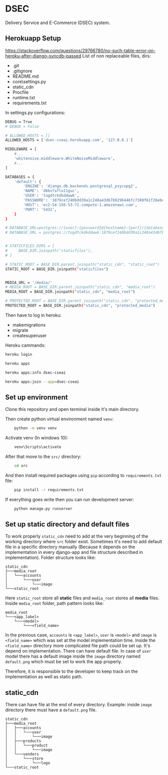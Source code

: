 # DSEC

Delivery Service and E-Commerce (DSEC) system.

## Herokuapp Setup
https://stackoverflow.com/questions/29766780/no-such-table-error-on-heroku-after-django-syncdb-passed
List of non replaceable files, dirs:
-   .git
-   .gitignore
-   README.md
-   core\settings.py
-   static_cdn
-   Procfile
-   runtime.txt
-   requirements.txt


In settings.py configurations:
```bash
DEBUG = True
# DEBUG = False

# ALLOWED_HOSTS = []
ALLOWED_HOSTS = ['dsec-cseai.herokuapp.com', '127.0.0.1']

MIDDLEWARE = [
    #...
    'whitenoise.middleware.WhiteNoiseMiddleware',
    #...
]

DATABASES = {
    'default': {
        'ENGINE': 'django.db.backends.postgresql_psycopg2',
        'NAME': 'd66vfaflo11guc',
        'USER': 'tugdtckdkddwwk',
        'PASSWORD': '1879cef240bdd39a1c248a43d67b9296446fc7380f61f26ebec6b5ee2f561bcc',
        'HOST': 'ec2-54-156-53-71.compute-1.amazonaws.com',
        'PORT': '5432',
    }
}

# DATABASE_URL=postgres://{user}:{password}@{hostname}:{port}/{database-name}
# DATABASE_URL = postgres://tugdtckdkddwwk:1879cef240bdd39a1c248a43d67b9296446fc7380f61f26ebec6b5ee2f561bcc@ec2-54-156-53-71.compute-1.amazonaws.com:5432/d66vfaflo11guc


# STATICFILES_DIRS = [
#     BASE_DIR.joinpath("staticfiles"),
# ]

# STATIC_ROOT = BASE_DIR.parent.joinpath("static_cdn", "static_root")
STATIC_ROOT = BASE_DIR.joinpath("staticfiles")


MEDIA_URL = '/media/'
# MEDIA_ROOT = BASE_DIR.parent.joinpath("static_cdn", "media_root")
MEDIA_ROOT = BASE_DIR.joinpath("static_cdn", "media_root")

# PROTECTED_ROOT = BASE_DIR.parent.joinpath("static_cdn", "protected_media")
PROTECTED_ROOT = BASE_DIR.joinpath("static_cdn", "protected_media")
```

Then have to log in heroku:
-   makemigrations
-   migrate
-   createsuperuser

Heroku cammands:
```bash
heroku login

heroku apps

heroku apps:info dsec-cseai

heroku apps:join --app=dsec-cseai
```

## Set up environment
Clone this repository and open terminal inside it's main directory.

Then create python virtual environment named `venv`:
```bash
    python -m venv venv
```
Activate venv (In windows 10):
```bash
    venv\Scripts\activate
```

After that move to the `src/` directory:
```bash
    cd src
```

And then install required packages using `pip` according to `requirements.txt` file:
```bash
    pip install -r requirements.txt
```

If everything goes write then you can run development server:
```bash
    python manage.py runserver
```

## Set up static directory and default files
To work properly `static_cdn` need to add at the very beginning of the working directory where `src` folder exist.
Sometimes it's need to add default file in a specific directory manually (Because it depends on the implementation in every django-app and file structure described in implementation).
Folder structure looks like:
```
static_cdn
├───media_root
│   └───accounts
│       └───user
│           └───image
└───static_root
```
Here `static_root` store all **static** files and `media_root` stores all **media** files.
Inside `media_root` folder, path pattern looks like:
```
media_root
└───<app_label>
    └───<model>
        └───<field_name>
```
In the previous case, `accounts` is `<app_label>`, `user` is `<model>` and `image` is `<field_name>` which was set at the model implementation time.
Inside the `<field_name>` directory more complicated file path could be set up. It's depend on implementation. There can have default file. In case of `user` model there has a default image inside the `image` directory named `default.png` which must be set to work the app properly.

Therefore, it is responsible to the developer to keep track on the implementation as well as static path.

## static_cdn
There can have file at the end of every directory.
Example: inside `image` directory there must have a `default.png` file.
```
static_cdn
├───media_root
│   ├───accounts
│   │   └───user
│   │       └───image
│   ├───products
│   │   └───product
│   │       └───image
│   └───vendors
│       └───store
│           └───logo
└───static_root
```